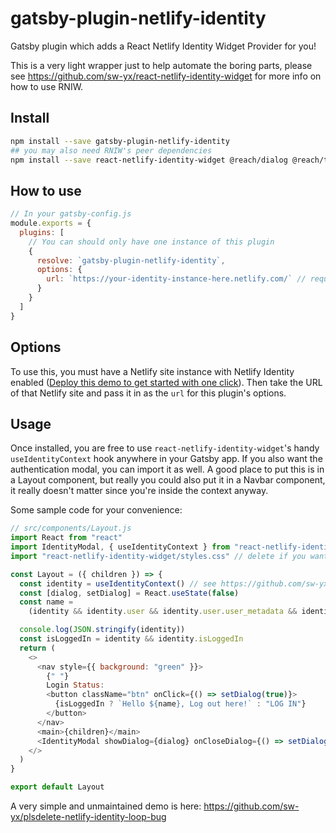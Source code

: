 # gatsby-plugin-netlify-identity

Gatsby plugin which adds a React Netlify Identity Widget Provider for you!

This is a very light wrapper just to help automate the boring parts, please see https://github.com/sw-yx/react-netlify-identity-widget for more info on how to use RNIW.

## Install

```bash
npm install --save gatsby-plugin-netlify-identity
## you may also need RNIW's peer dependencies
npm install --save react-netlify-identity-widget @reach/dialog @reach/tabs @reach/visually-hidden
```

## How to use

```javascript
// In your gatsby-config.js
module.exports = {
  plugins: [
    // You can should only have one instance of this plugin
    {
      resolve: `gatsby-plugin-netlify-identity`,
      options: {
        url: `https://your-identity-instance-here.netlify.com/` // required!
      }
    }
  ]
}
```

## Options

To use this, you must have a Netlify site instance with Netlify Identity enabled ([Deploy this demo to get started with one click](https://app.netlify.com/start/deploy?repository=https://github.com/sw-yx/jamstack-hackathon-starter&stack=cms&utm_source=github&utm_medium=swyx-RNI&utm_campaign=devex)). Then take the URL of that Netlify site and pass it in as the `url` for this plugin's options.

## Usage

Once installed, you are free to use `react-netlify-identity-widget`'s handy `useIdentityContext` hook anywhere in your Gatsby app. If you also want the authentication modal, you can import it as well. A good place to put this is in a Layout component, but really you could also put it in a Navbar component, it really doesn't matter since you're inside the context anyway.

Some sample code for your convenience:

```js
// src/components/Layout.js
import React from "react"
import IdentityModal, { useIdentityContext } from "react-netlify-identity-widget"
import "react-netlify-identity-widget/styles.css" // delete if you want to bring your own CSS

const Layout = ({ children }) => {
  const identity = useIdentityContext() // see https://github.com/sw-yx/react-netlify-identity for api of this identity object
  const [dialog, setDialog] = React.useState(false)
  const name =
    (identity && identity.user && identity.user.user_metadata && identity.user.user_metadata.name) || "NoName"

  console.log(JSON.stringify(identity))
  const isLoggedIn = identity && identity.isLoggedIn
  return (
    <>
      <nav style={{ background: "green" }}>
        {" "}
        Login Status:
        <button className="btn" onClick={() => setDialog(true)}>
          {isLoggedIn ? `Hello ${name}, Log out here!` : "LOG IN"}
        </button>
      </nav>
      <main>{children}</main>
      <IdentityModal showDialog={dialog} onCloseDialog={() => setDialog(false)} />
    </>
  )
}

export default Layout
```

A very simple and unmaintained demo is here: https://github.com/sw-yx/plsdelete-netlify-identity-loop-bug
